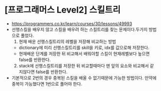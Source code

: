 # [프로그래머스 Level2] 스킬트리
- https://programmers.co.kr/learn/courses/30/lessons/49993
- 선행스킬을 배우지 않고 스킬을 배우려 하는 스킬트리를 찾는 문제이다.두가지 방법으로 풀었다.
  1. 현재 배운 선행스킬트리의 레벨을 저장해 비교하는 방법
    - dictionary에 미리 선행스킬트리를 skill을 키로, idx를 값으로해 저장한다.
    - 현재배운 단계를 저장한 뒤 비교해서 배워야할 스킬이 현재레벨보다 높으면 false를 반환한다.
  2. stack에 선행스킬트리를 저장한 뒤 비교할때마다 맨 앞의 요소와 비교해서 같지않다면 false를 반환한다.
- 기본적으로 2번의 경우 중복된 스킬을 배울 수 없기때문에 가능한 방법이다. 만약에 중복이 가능했다면 1번으로 풀어야 한다.